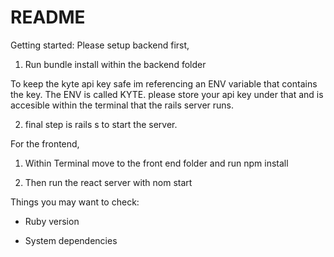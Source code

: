 # README

Getting started:
Please setup backend first,
1. Run bundle install within the backend folder

To keep the kyte api key safe im referencing an ENV variable that contains the key. The ENV is called KYTE. please store your api key under that and is accesible within the terminal that the rails server runs.

2. final step is rails s to start the server.

For the frontend,

1. Within Terminal move to the front end folder and run npm install

2. Then run the react server with nom start

Things you may want to check:

* Ruby version

* System dependencies

